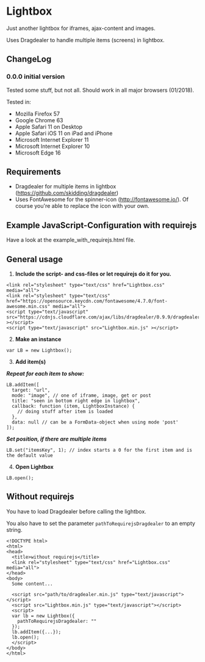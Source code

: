 # Lightbox
Just another lightbox for iframes, ajax-content and images.

Uses Dragdealer to handle multiple items (screens) in lightbox.

## ChangeLog

### 0.0.0 initial version
Tested some stuff, but not all. Should work in all major browsers (01/2018).

Tested in:
* Mozilla Firefox 57
* Google Chrome 63
* Apple Safari 11 on Desktop
* Apple Safari iOS 11 on iPad and iPhone
* Microsoft Internet Explorer 11
* Microsoft Internet Explorer 10
* Microsoft Edge 16

## Requirements
* Dragdealer for multiple items in lightbox (https://github.com/skidding/dragdealer)
* Uses FontAwesome for the spinner-icon (http://fontawesome.io/). Of course you're able to replace the icon with your own.

## Example JavaScript-Configuration with requirejs
Have a look at the example_with_requirejs.html file.

## General usage

1. **Include the script- and css-files or let requirejs do it for you.**
```
<link rel="stylesheet" type="text/css" href="Lightbox.css" media="all">
<link rel="stylesheet" type="text/css" href="https://opensource.keycdn.com/fontawesome/4.7.0/font-awesome.min.css" media="all">
<script type="text/javascript" src="https://cdnjs.cloudflare.com/ajax/libs/dragdealer/0.9.9/dragdealer.min.js" ></script>
<script type="text/javascript" src="Lightbox.min.js" ></script>
```

2. **Make an instance**
```
var LB = new Lightbox();
```

3. **Add item(s)**

  **_Repeat for each item to show:_**
```
LB.addItem([
  target: "url",
  mode: "image", // one of iframe, image, get or post
  title: "seen in bottom right edge in lightbox",
  callback: function (item, LightboxInstance) {
    // doing stuff after item is loaded
  },
  data: null // can be a FormData-object when using mode 'post'
]);
```

  **_Set position, if there are multiple items_**
```
LB.set("itemsKey", 1); // index starts a 0 for the first item and is the default value
```

4. **Open Lightbox**
```
LB.open();
```

## Without requirejs
You have to load Dragdealer before calling the lightbox.

You also have to set the parameter `pathToRequirejsDragdealer` to an empty string.

```
<!DOCTYPE html>
<html>
<head>
  <title>without requirejs</title>
  <link rel="stylesheet" type="text/css" href="Lightbox.css" media="all">
</head>
<body>
  Some content...

  <script src="path/to/dragdealer.min.js" type="text/javascript"></script>
  <script src="Lightbox.min.js" type="text/javascript"></script>
  <script>
  var lb = new Lightbox({
    pathToRequirejsDragdealer: ""
  });
  lb.addItem({...});
  lb.open();
  </script>
</body>
</html>
```